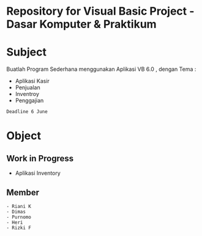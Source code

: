 # Repository for Visual Basic Project - Dasar Komputer & Praktikum

# Subject
 Buatlah Program Sederhana menggunakan Aplikasi VB 6.0 , dengan Tema :
- Aplikasi Kasir
- Penjualan
- Inventroy
- Penggajian
```
Deadline 6 June
```
# Object
## Work in Progress
- Aplikasi Inventory

## Member
```
- Riani K
- Dimas
- Purnomo
- Heri
- Rizki F
```
